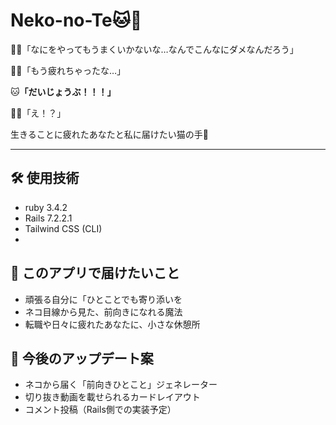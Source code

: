 # Neko-no-Te🐱💮

🤦‍♀️「なにをやってもうまくいかないな…なんでこんなにダメなんだろう」

🤦‍♀️「もう疲れちゃったな…」

🐱**「だいじょうぶ！！！」**

🤦‍♀️「え！？」

生きることに疲れたあなたと私に届けたい猫の手🐾

---

## 🛠 使用技術

 - ruby 3.4.2
 - Rails 7.2.2.1
 - Tailwind CSS (CLI)
 - 

## 🌸 このアプリで届けたいこと

 - 頑張る自分に「ひとことでも寄り添いを 
 - ネコ目線から見た、前向きになれる魔法
 - 転職や日々に疲れたあなたに、小さな休憩所

## 🔮 今後のアップデート案

 - ネコから届く「前向きひとこと」ジェネレーター
 - 切り抜き動画を載せられるカードレイアウト
 - コメント投稿（Rails側での実装予定）

